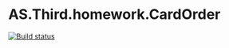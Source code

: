 # AS.Third.homework.CardOrder
[![Build status](https://ci.appveyor.com/api/projects/status/hsubewta3fq02mv5/branch/main?svg=true)](https://ci.appveyor.com/project/Andrey-Shelikhanov/as-third-homework-cardorder/branch/main)

